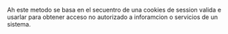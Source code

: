 Ah este metodo se basa en el secuentro de una cookies de session valida e usarlar para obtener acceso no autorizado a inforamcion o servicios de un sistema.